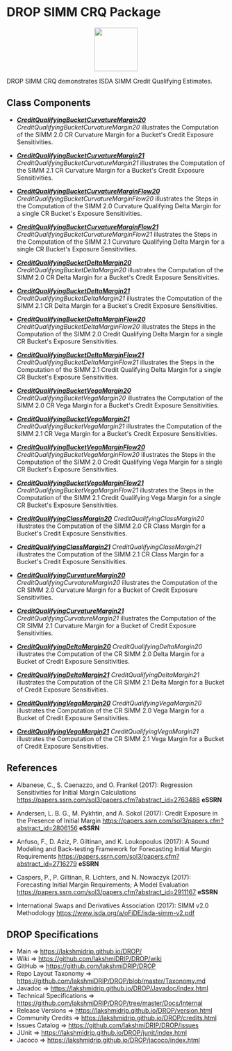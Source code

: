 # DROP SIMM CRQ Package

<p align="center"><img src="https://github.com/lakshmiDRIP/DROP/blob/master/DRIP_Logo.gif?raw=true" width="100"></p>

DROP SIMM CRQ demonstrates ISDA SIMM Credit Qualifying Estimates.


## Class Components

 * [***CreditQualifyingBucketCurvatureMargin20***](https://github.com/lakshmiDRIP/DROP/tree/master/src/main/java/org/drip/sample/simmcrq/CreditQualifyingBucketCurvatureMargin20.java)
 <i>CreditQualifyingBucketCurvatureMargin20</i> illustrates the Computation of the SIMM 2.0 CR Curvature Margin for a Bucket's Credit Exposure Sensitivities.

 * [***CreditQualifyingBucketCurvatureMargin21***](https://github.com/lakshmiDRIP/DROP/tree/master/src/main/java/org/drip/sample/simmcrq/CreditQualifyingBucketCurvatureMargin21.java)
 <i>CreditQualifyingBucketCurvatureMargin21</i> illustrates the Computation of the SIMM 2.1 CR Curvature Margin for a Bucket's Credit Exposure Sensitivities.

 * [***CreditQualifyingBucketCurvatureMarginFlow20***](https://github.com/lakshmiDRIP/DROP/tree/master/src/main/java/org/drip/sample/simmcrq/CreditQualifyingBucketCurvatureMarginFlow20.java)
 <i>CreditQualifyingBucketCurvatureMarginFlow20</i> illustrates the Steps in the Computation of the SIMM 2.0 Curvature Qualifying Delta Margin for a single CR Bucket's Exposure Sensitivities.

 * [***CreditQualifyingBucketCurvatureMarginFlow21***](https://github.com/lakshmiDRIP/DROP/tree/master/src/main/java/org/drip/sample/simmcrq/CreditQualifyingBucketCurvatureMarginFlow21.java)
 <i>CreditQualifyingBucketCurvatureMarginFlow21</i> illustrates the Steps in the Computation of the SIMM 2.1 Curvature Qualifying Delta Margin for a single CR Bucket's Exposure Sensitivities.

 * [***CreditQualifyingBucketDeltaMargin20***](https://github.com/lakshmiDRIP/DROP/tree/master/src/main/java/org/drip/sample/simmcrq/CreditQualifyingBucketDeltaMargin20.java)
 <i>CreditQualifyingBucketDeltaMargin20</i> illustrates the Computation of the SIMM 2.0 CR Delta Margin for a Bucket's Credit Exposure Sensitivities.

 * [***CreditQualifyingBucketDeltaMargin21***](https://github.com/lakshmiDRIP/DROP/tree/master/src/main/java/org/drip/sample/simmcrq/CreditQualifyingBucketDeltaMargin21.java)
 <i>CreditQualifyingBucketDeltaMargin21</i> illustrates the Computation of the SIMM 2.1 CR Delta Margin for a Bucket's Credit Exposure Sensitivities.

 * [***CreditQualifyingBucketDeltaMarginFlow20***](https://github.com/lakshmiDRIP/DROP/tree/master/src/main/java/org/drip/sample/simmcrq/CreditQualifyingBucketDeltaMarginFlow20.java)
 <i>CreditQualifyingBucketDeltaMarginFlow20</i> illustrates the Steps in the Computation of the SIMM 2.0 Credit Qualifying Delta Margin for a single CR Bucket's Exposure Sensitivities.

 * [***CreditQualifyingBucketDeltaMarginFlow21***](https://github.com/lakshmiDRIP/DROP/tree/master/src/main/java/org/drip/sample/simmcrq/CreditQualifyingBucketDeltaMarginFlow21.java)
 <i>CreditQualifyingBucketDeltaMarginFlow21</i> illustrates the Steps in the Computation of the SIMM 2.1 Credit Qualifying Delta Margin for a single CR Bucket's Exposure Sensitivities.

 * [***CreditQualifyingBucketVegaMargin20***](https://github.com/lakshmiDRIP/DROP/tree/master/src/main/java/org/drip/sample/simmcrq/CreditQualifyingBucketVegaMargin20.java)
 <i>CreditQualifyingBucketVegaMargin20</i> illustrates the Computation of the SIMM 2.0 CR Vega Margin for a Bucket's Credit Exposure Sensitivities.

 * [***CreditQualifyingBucketVegaMargin21***](https://github.com/lakshmiDRIP/DROP/tree/master/src/main/java/org/drip/sample/simmcrq/CreditQualifyingBucketVegaMargin21.java)
 <i>CreditQualifyingBucketVegaMargin21</i> illustrates the Computation of the SIMM 2.1 CR Vega Margin for a Bucket's Credit Exposure Sensitivities.

 * [***CreditQualifyingBucketVegaMarginFlow20***](https://github.com/lakshmiDRIP/DROP/tree/master/src/main/java/org/drip/sample/simmcrq/CreditQualifyingBucketVegaMarginFlow20.java)
 <i>CreditQualifyingBucketVegaMarginFlow20</i> illustrates the Steps in the Computation of the SIMM 2.0 Credit Qualifying Vega Margin for a single CR Bucket's Exposure Sensitivities.

 * [***CreditQualifyingBucketVegaMarginFlow21***](https://github.com/lakshmiDRIP/DROP/tree/master/src/main/java/org/drip/sample/simmcrq/CreditQualifyingBucketVegaMarginFlow21.java)
 <i>CreditQualifyingBucketVegaMarginFlow21</i> illustrates the Steps in the Computation of the SIMM 2.1 Credit Qualifying Vega Margin for a single CR Bucket's Exposure Sensitivities.

 * [***CreditQualifyingClassMargin20***](https://github.com/lakshmiDRIP/DROP/tree/master/src/main/java/org/drip/sample/simmcrq/CreditQualifyingClassMargin20.java)
 <i>CreditQualifyingClassMargin20</i> illustrates the Computation of the SIMM 2.0 CR Class Margin for a Bucket's Credit Exposure Sensitivities.

 * [***CreditQualifyingClassMargin21***](https://github.com/lakshmiDRIP/DROP/tree/master/src/main/java/org/drip/sample/simmcrq/CreditQualifyingClassMargin21.java)
 <i>CreditQualifyingClassMargin21</i> illustrates the Computation of the SIMM 2.1 CR Class Margin for a Bucket's Credit Exposure Sensitivities.

 * [***CreditQualifyingCurvatureMargin20***](https://github.com/lakshmiDRIP/DROP/tree/master/src/main/java/org/drip/sample/simmcrq/CreditQualifyingCurvatureMargin20.java)
 <i>CreditQualifyingCurvatureMargin20</i> illustrates the Computation of the CR SIMM 2.0 Curvature Margin for a Bucket of Credit Exposure Sensitivities.

 * [***CreditQualifyingCurvatureMargin21***](https://github.com/lakshmiDRIP/DROP/tree/master/src/main/java/org/drip/sample/simmcrq/CreditQualifyingCurvatureMargin21.java)
 <i>CreditQualifyingCurvatureMargin21</i> illustrates the Computation of the CR SIMM 2.1 Curvature Margin for a Bucket of Credit Exposure Sensitivities.

 * [***CreditQualifyingDeltaMargin20***](https://github.com/lakshmiDRIP/DROP/tree/master/src/main/java/org/drip/sample/simmcrq/CreditQualifyingDeltaMargin20.java)
 <i>CreditQualifyingDeltaMargin20</i> illustrates the Computation of the CR SIMM 2.0 Delta Margin for a Bucket of Credit Exposure Sensitivities.

 * [***CreditQualifyingDeltaMargin21***](https://github.com/lakshmiDRIP/DROP/tree/master/src/main/java/org/drip/sample/simmcrq/CreditQualifyingDeltaMargin21.java)
 <i>CreditQualifyingDeltaMargin21</i> illustrates the Computation of the CR SIMM 2.1 Delta Margin for a Bucket of Credit Exposure Sensitivities.

 * [***CreditQualifyingVegaMargin20***](https://github.com/lakshmiDRIP/DROP/tree/master/src/main/java/org/drip/sample/simmcrq/CreditQualifyingVegaMargin20.java)
 <i>CreditQualifyingVegaMargin20</i> illustrates the Computation of the CR SIMM 2.0 Vega Margin for a Bucket of Credit Exposure Sensitivities.

 * [***CreditQualifyingVegaMargin21***](https://github.com/lakshmiDRIP/DROP/tree/master/src/main/java/org/drip/sample/simmcrq/CreditQualifyingVegaMargin21.java)
 <i>CreditQualifyingVegaMargin21</i> illustrates the Computation of the CR SIMM 2.1 Vega Margin for a Bucket of Credit Exposure Sensitivities.


## References

 * Albanese, C., S. Caenazzo, and O. Frankel (2017): Regression Sensitivities for Initial Margin Calculations https://papers.ssrn.com/sol3/papers.cfm?abstract_id=2763488 <b>eSSRN</b>

 * Andersen, L. B. G., M. Pykhtin, and A. Sokol (2017): Credit Exposure in the Presence of Initial Margin https://papers.ssrn.com/sol3/papers.cfm?abstract_id=2806156 <b>eSSRN</b>

 * Anfuso, F., D. Aziz, P. Giltinan, and K. Loukopoulus (2017): A Sound Modeling and Back-testing Framework for Forecasting Initial Margin Requirements https://papers.ssrn.com/sol3/papers.cfm?abstract_id=2716279 <b>eSSRN</b>

 * Caspers, P., P. Giltinan, R. Lichters, and N. Nowaczyk (2017): Forecasting Initial Margin Requirements; A Model Evaluation https://papers.ssrn.com/sol3/papers.cfm?abstract_id=2911167 <b>eSSRN</b>

 * International Swaps and Derivatives Association (2017): SIMM v2.0 Methodology https://www.isda.org/a/oFiDE/isda-simm-v2.pdf


## DROP Specifications

 * Main                     => https://lakshmidrip.github.io/DROP/
 * Wiki                     => https://github.com/lakshmiDRIP/DROP/wiki
 * GitHub                   => https://github.com/lakshmiDRIP/DROP
 * Repo Layout Taxonomy     => https://github.com/lakshmiDRIP/DROP/blob/master/Taxonomy.md
 * Javadoc                  => https://lakshmidrip.github.io/DROP/Javadoc/index.html
 * Technical Specifications => https://github.com/lakshmiDRIP/DROP/tree/master/Docs/Internal
 * Release Versions         => https://lakshmidrip.github.io/DROP/version.html
 * Community Credits        => https://lakshmidrip.github.io/DROP/credits.html
 * Issues Catalog           => https://github.com/lakshmiDRIP/DROP/issues
 * JUnit                    => https://lakshmidrip.github.io/DROP/junit/index.html
 * Jacoco                   => https://lakshmidrip.github.io/DROP/jacoco/index.html
